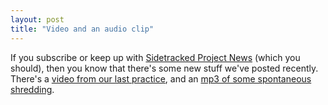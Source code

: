 ```yaml
---
layout: post
title: "Video and an audio clip"
---
```


<p>If you subscribe or keep up with <a href="http://www.sidetrackedproject.net/SP/news/" target="_blank">Sidetracked Project News</a>&nbsp;(which you should), then you know that there's some new stuff we've posted recently.&nbsp; There's a <a href="http://www.sidetrackedproject.net/SP/news/mike/archive/2005/07/02/62.aspx" target="_blank">video from our last practice</a>, and an <a href="http://www.sidetrackedproject.net/SP/news/mike/archive/2005/07/01/61.aspx" target="_blank">mp3 of some spontaneous shredding</a>.&nbsp; </p> 
